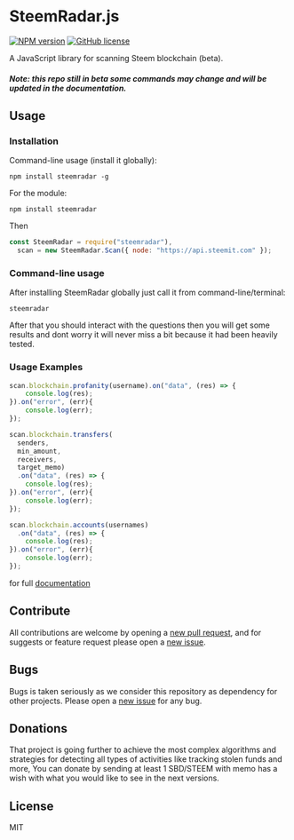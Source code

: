 # SteemRadar.js

[![NPM version](https://img.shields.io/npm/v/steemradar.svg)](https://www.npmjs.com/package/steemradar) [![GitHub license](https://img.shields.io/github/license/gigatoride/steemradar.js.svg)](https://github.com/gigatoride/steemradar.js/blob/master/LICENSE)

A JavaScript library for scanning Steem blockchain (beta).

##### Note: this repo still in beta some commands may change and will be updated in the documentation.

## Usage

### Installation

Command-line usage (install it globally):

```
npm install steemradar -g
```

For the module:

```
npm install steemradar
```

Then

```js
const SteemRadar = require("steemradar"),
  scan = new SteemRadar.Scan({ node: "https://api.steemit.com" });
```

### Command-line usage

After installing SteemRadar globally just call it from command-line/terminal:

```
steemradar
```

After that you should interact with the questions then you will get some results and dont worry it will never miss a bit because it had been heavily tested.

### Usage Examples

```js
scan.blockchain.profanity(username).on("data", (res) => {
    console.log(res);
}).on("error", (err){
    console.log(err);
});
```

```js
scan.blockchain.transfers(
  senders,
  min_amount,
  receivers,
  target_memo)
  .on("data", (res) => {
    console.log(res);
}).on("error", (err){
    console.log(err);
});
```

```js
scan.blockchain.accounts(usernames)
  .on("data", (res) => {
    console.log(res);
}).on("error", (err){
    console.log(err);
});
```

for full [documentation](https://github.com/gigatoride/steemradar.js/tree/master/doc)

## Contribute

All contributions are welcome by opening a [new pull request](https://github.com/gigatoride/steemradar.js/pulls), and for suggests or feature request please open a [new issue](https://github.com/gigatoride/steemradar.js/issues/new).

## Bugs

Bugs is taken seriously as we consider this repository as dependency for other projects. Please open a [new issue](https://github.com/gigatoride/steemradar.js.js/issues/new) for any bug.

## Donations

That project is going further to achieve the most complex algorithms and strategies for detecting all types of activities like tracking stolen funds and more, You can donate by sending at least 1 SBD/STEEM with memo has a wish with what you would like to see in the next versions.

## License

MIT
